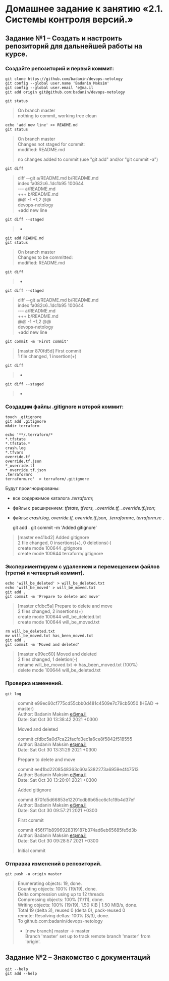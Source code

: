 # Домашнее задание к занятию «2.1. Системы контроля версий.»
## Задание №1 – Создать и настроить репозиторий для дальнейшей работы на курсе.
### Создайте репозиторий и первый коммит:

	git clone https://github.com/badanin/devops-netology 
	git config --global user.name 'Badanin Maksim'
	git config --global user.email 'e@ma.il
	git add origin git@github.com:badanin/devops-netology

	git status

>On branch master  
nothing to commit, working tree clean

	echo 'add new line' >> README.md 
	git status

>On branch master  
>Changes not staged for commit:  
>	modified:   README.md  
>  
>no changes added to commit (use "git add" and/or "git commit -a")

	git diff

>diff --git a/README.md b/README.md  
>index fa082c6..1dc1b95 100644  
>--- a/README.md  
>+++ b/README.md  
>@@ -1 +1,2 @@  
> devops-netology  
>+add new line

	git diff --staged
>  -

	git add README.md
	git status

>On branch master  
>Changes to be committed:  
>	modified:   README.md

	git diff
> -

	git diff --staged

>diff --git a/README.md b/README.md  
>index fa082c6..1dc1b95 100644  
>--- a/README.md  
>+++ b/README.md  
>@@ -1 +1,2 @@  
> devops-netology  
>+add new line

	git commit -m 'First commit'

>[master 870fd5d] First commit  
> 1 file changed, 1 insertion(+)

	git diff
> -

	git diff --staged
> -

### Создадим файлы .gitignore и второй коммит:

	touch .gitignore
	git add .gitignore
	mkdir terraform

	echo '**/.terraform/*
	*.tfstate
	*.tfstate.*
	crash.log
	*.tfvars
	override.tf
	override.tf.json
	*_override.tf
	*_override.tf.json
	.terraformrc
	terraform.rc'  > terraform/.gitignore

Будут проигнорированы:
- все содержимое каталога *.terraform*;
- файлы с расширением: *tfstate, tfvars, _override.tf, _override.tf.json*; 
- файлы: *crash.log, override.tf, override.tf.json, .terraformrc, terraform.rc*
.

	git add .
	git commit -m 'Added gitignore'

>[master ee41bd2] Added gitignore  
> 2 file changed, 0 insertions(+), 0 deletions(-)  
> create mode 100644 .gitignore  
> create mode 100644 terraform/.gitignore

### Экспериментируем с удалением и перемещением файлов (третий и четвертый коммит).

	echo 'will_be_deleted' > will_be_deleted.txt
	echo 'will_be_moved' > will_be_moved.txt
	git add .
	git commit -m 'Prepare to delete and move'

>[master cfdbc5a] Prepare to delete and move  
> 2 files changed, 2 insertions(+)  
> create mode 100644 will_be_deleted.txt  
> create mode 100644 will_be_moved.txt

	rm will_be_deleted.txt 
	mv will_be_moved.txt has_been_moved.txt
	git add .
	git commit -m 'Moved and deleted'

>[master e99ec60] Moved and deleted  
> 2 files changed, 1 deletion(-)  
> rename will_be_moved.txt => has_been_moved.txt (100%)  
> delete mode 100644 will_be_deleted.txt


### Проверка изменений.

	git log

>commit e99ec60cf775cd55cbb0d481c4509e7c79cb5050 (HEAD -> master)  
>Author: Badanin Maksim <e@ma.il>  
>Date:   Sat Oct 30 13:38:42 2021 +0300  
>  
>    Moved and deleted  
>  
>commit cfdbc5a0d7ca22facfd3ec1a6ce8f5842f518555  
>Author: Badanin Maksim <e@ma.il>  
>Date:   Sat Oct 30 13:31:29 2021 +0300  
>  
>    Prepare to delete and move  
>  
>commit ee41bd2208548363c60a5382273a6959e4f47513  
>Author: Badanin Maksim <e@ma.il>  
>Date:   Sat Oct 30 13:20:01 2021 +0300  
>  
>    Added gitignore  
>  
>commit 870fd5d66853e12201cdb9b65cc6c1c19b4d37ef  
>Author: Badanin Maksim <e@ma.il>  
>Date:   Sat Oct 30 09:57:21 2021 +0300  
>  
>    First commit  
>  
>commit 456f71b8996928319187b374ad6eb65685fe5d3b  
>Author: Badanin Maksim <e@ma.il>  
>Date:   Sat Oct 30 09:28:57 2021 +0300  
>  
>    Initial commit

### Отправка изменений в репозиторий.

	git push -u origin master

>Enumerating objects: 19, done.  
>Counting objects: 100% (19/19), done.  
>Delta compression using up to 12 threads  
>Compressing objects: 100% (11/11), done.  
>Writing objects: 100% (19/19), 1.50 KiB | 1.50 MiB/s, done.  
>Total 19 (delta 3), reused 0 (delta 0), pack-reused 0  
>remote: Resolving deltas: 100% (3/3), done.  
>To github.com:badanin/devops-netology  
> * [new branch]      master -> master  
>Branch 'master' set up to track remote branch 'master' from 'origin'.

## Задание №2 – Знакомство с документаций

	git --help
	git add --help